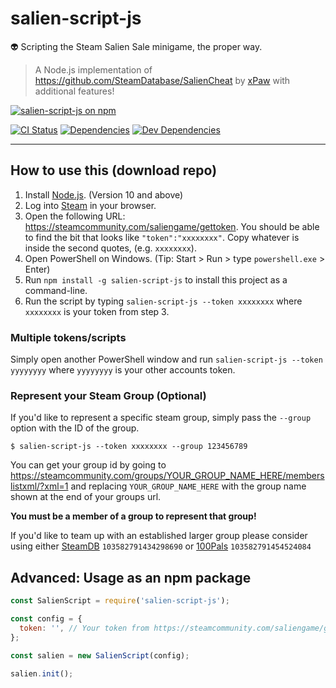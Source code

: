 # salien-script-js

👽 Scripting the Steam Salien Sale minigame, the proper way.

> A Node.js implementation of https://github.com/SteamDatabase/SalienCheat by [xPaw](https://github.com/xPaw) with additional features!

[![salien-script-js on npm](https://nodei.co/npm/salien-script-js.png)](https://nodei.co/npm/salien-script-js/)

[![CI Status](https://img.shields.io/travis/South-Paw/salien-script-js/rework.svg)](https://travis-ci.org/South-Paw/salien-script-js)
[![Dependencies](https://david-dm.org/South-Paw/salien-script-js/rework.svg)](https://david-dm.org/South-Paw/salien-script-js/rework)
[![Dev Dependencies](https://david-dm.org/South-Paw/salien-script-js/rework/dev-status.svg)](https://david-dm.org/South-Paw/salien-script-js/rework?type=dev)

---

## How to use this (download repo)

1. Install [Node.js](https://nodejs.org/en/). (Version 10 and above)
2. Log into [Steam](http://store.steampowered.com/) in your browser.
3. Open the following URL: <https://steamcommunity.com/saliengame/gettoken>. You should be able to find the bit that looks like `"token":"xxxxxxxx"`. Copy whatever is inside the second quotes, (e.g. `xxxxxxxx`).
4. Open PowerShell on Windows. (Tip: Start > Run > type `powershell.exe` > Enter)
5. Run `npm install -g salien-script-js` to install this project as a command-line.
6. Run the script by typing `salien-script-js --token xxxxxxxx` where `xxxxxxxx` is your token from step 3.

### Multiple tokens/scripts

Simply open another PowerShell window and run `salien-script-js --token yyyyyyyy` where `yyyyyyyy` is your other accounts token.

### Represent your Steam Group (Optional)

If you'd like to represent a specific steam group, simply pass the `--group` option with the ID of the group.

```sh-session
$ salien-script-js --token xxxxxxxx --group 123456789
```

You can get your group id by going to https://steamcommunity.com/groups/YOUR_GROUP_NAME_HERE/memberslistxml/?xml=1 and replacing `YOUR_GROUP_NAME_HERE` with the group name shown at the end of your groups url.

**You must be a member of a group to represent that group!**

If you'd like to team up with an established larger group please consider using either [SteamDB](https://steamcommunity.com/groups/steamdb) `103582791434298690` or [100Pals](https://steamcommunity.com/groups/100pals) `103582791454524084`

## Advanced: Usage as an npm package

```js
const SalienScript = require('salien-script-js');

const config = {
  token: '', // Your token from https://steamcommunity.com/saliengame/gettoken
};

const salien = new SalienScript(config);

salien.init();
```

